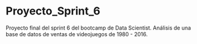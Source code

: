 # Proyecto_Sprint_6
Proyecto final del sprint 6 del bootcamp de Data Scientist. Análisis de una base de datos de ventas de videojuegos de 1980 - 2016.

